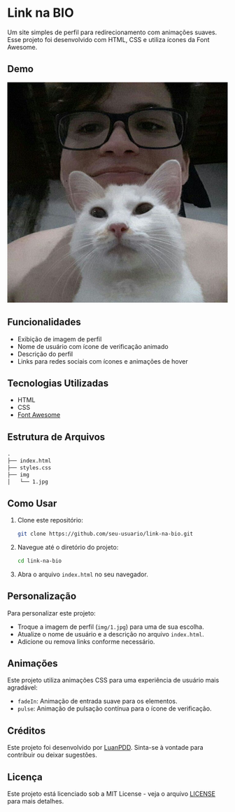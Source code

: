 
# Link na BIO

Um site simples de perfil para redirecionamento com animações suaves. Esse projeto foi desenvolvido com HTML, CSS e utiliza ícones da Font Awesome.

## Demo

![Profile Card Screenshot](img/1.jpg)

## Funcionalidades

- Exibição de imagem de perfil
- Nome de usuário com ícone de verificação animado
- Descrição do perfil
- Links para redes sociais com ícones e animações de hover

## Tecnologias Utilizadas

- HTML
- CSS
- [Font Awesome](https://cdnjs.cloudflare.com/ajax/libs/font-awesome/6.0.0-beta3/css/all.min.css)

## Estrutura de Arquivos

```
.
├── index.html
├── styles.css
├── img
│   └── 1.jpg
```

## Como Usar

1. Clone este repositório:
    ```sh
    git clone https://github.com/seu-usuario/link-na-bio.git
    ```
2. Navegue até o diretório do projeto:
    ```sh
    cd link-na-bio
    ```
3. Abra o arquivo `index.html` no seu navegador.

## Personalização

Para personalizar este projeto:
- Troque a imagem de perfil (`img/1.jpg`) para uma de sua escolha.
- Atualize o nome de usuário e a descrição no arquivo `index.html`.
- Adicione ou remova links conforme necessário.

## Animações

Este projeto utiliza animações CSS para uma experiência de usuário mais agradável:

- `fadeIn`: Animação de entrada suave para os elementos.
- `pulse`: Animação de pulsação contínua para o ícone de verificação.

## Créditos

Este projeto foi desenvolvido por [LuanPDD](https://github.com/seu-usuario). Sinta-se à vontade para contribuir ou deixar sugestões.

## Licença

Este projeto está licenciado sob a MIT License - veja o arquivo [LICENSE](LICENSE) para mais detalhes.

